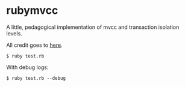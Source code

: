 # rubymvcc

A little, pedagogical implementation of mvcc and transaction isolation levels.

All credit goes to [here](https://notes.eatonphil.com/2024-05-16-mvcc.html).

```console
$ ruby test.rb
```

With debug logs:

```console
$ ruby test.rb --debug
```

